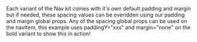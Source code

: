 Each variant of the Nav kit comes with it's own default padding and margin but if needed, these spacing values can be overidden using our padding and margin global props. Any of the spacing global props can be used on the navItem, this example uses paddingY="xxs" and margin="none" on the bold variant to show this in action!